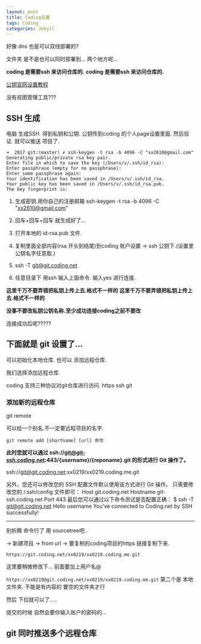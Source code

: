 ```yaml
---
layout: post
title: Coding设置
tags: Coding
categories: Jekyll
---
```



好像 dns 也是可以双线部署的?


文件夹 是不是也可以同时部署到... 两个地方呢...

**coding 是需要ssh 来访问仓库的.**
**coding 是需要ssh 来访问仓库的.**

[公钥官网设置教程][1]






没有视图管理工具???



## SSH 生成

电脑 生成SSH.  得到私钥和公钥.
公钥传到coding 的个人page设置里面.
然后验证. 就可以推送 项目了.


	➜  2017 git:(master) ✗ ssh-keygen -t rsa -b 4096 -C "xx2610@gmail.com"
	Generating public/private rsa key pair.
	Enter file in which to save the key (/Users/v/.ssh/id_rsa):
	Enter passphrase (empty for no passphrase):
	Enter same passphrase again:
	Your identification has been saved in /Users/v/.ssh/id_rsa.
	Your public key has been saved in /Users/v/.ssh/id_rsa.pub.
	The key fingerprint is:




1. 生成密钥.用你自己的注册邮箱
	ssh-keygen -t rsa -b 4096 -C "xx2610@gmail.com"

2. 回车+回车+回车 就生成好了...

3. 打开本地的 id-rsa.pub 文件. 
4. 复制里面全部内容(rsa 开头到结尾)到coding 账户设置 → ssh 公钥下.(设置里公钥名字任意取.)

5. ssh -T git@git.coding.net
6. 任意目录下 用ssh 输入上面命令. 输入yes 进行连接.


**这里千万不要弄错把私钥上传上去.格式不一样的**
**这里千万不要弄错把私钥上传上去.格式不一样的**


**没事不要改私钥公钥名称.至少成功连接coding之前不要改**


连接成功后呢?????





## 下面就是 git 设置了...


可以初始化本地仓库. 
也可以 添加远程仓库.

我们选择添加远程仓库.

coding 支持三种协议对git仓库进行访问.
https
ssh
git




### 添加新的远程仓库
 git remote 

可以给一个别名.不一定要远程项目的名字.

`git remote add [shortname] [url] 命令`


**此时您就可以通过 ssh://git@git-ssh.coding.net:443/{username}/{reponame}.git 的形式进行 Git 操作了。**


ssh://git@git.coding.net:xx0219/xx0219.coding.me.git



另外，您还可以修改您的 SSH 配置文件默认使用该方式进行 Git 操作。
只需要修改您的 /.ssh/config 文件即可：
Host git.coding.net
  Hostname git-ssh.coding.net
  Port 443
最后您可以通过以下命令测试是否配置正确：
$ ssh -T git@git.coding.net
Hello username You've connected to Coding.net by SSH successfully!






--- 

别折腾 命令行了  用 sourcetree吧..

→ 新建项目 → from url → 要复制的coding项目的https 链接复制下来.

`https://git.coding.net/xx0219/xx0219.coding.me.git`

这里要稍微修改下...  前面要加上用户名@

`https://xx0219@git.coding.net/xx0219/xx0219.coding.me.git`
 第二个是 本地文件夹. 不能是有内容的 要空的文件夹才行



然后 下拉就可以了.....

提交的时候 自然会要你输入账户的密码的...




## git 同时推送多个远程仓库










[1]:	https://coding.net/help/doc/git/ssh-key.html